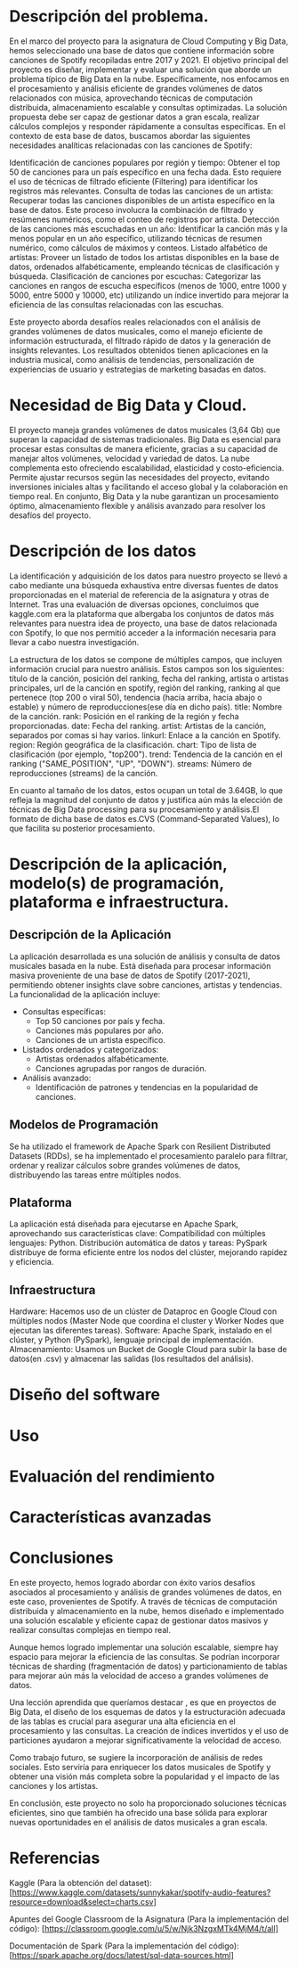 # Descripción del problema.
En el marco del proyecto para la asignatura de Cloud Computing y Big Data, hemos seleccionado una base de datos que contiene información sobre canciones de Spotify recopiladas entre 2017 y 2021. 
El objetivo principal del proyecto es diseñar, implementar y evaluar una solución que aborde un problema típico de Big Data en la nube. Específicamente, nos enfocamos en el procesamiento y análisis eficiente de grandes volúmenes de datos relacionados con música, aprovechando técnicas de computación distribuida, almacenamiento escalable y consultas optimizadas. La solución propuesta debe ser capaz de gestionar datos a gran escala, realizar cálculos complejos y responder rápidamente a consultas específicas.
En el contexto de esta base de datos, buscamos abordar las siguientes necesidades analíticas relacionadas con las canciones de Spotify:

Identificación de canciones populares por región y tiempo: Obtener el top 50 de canciones para un país específico en una fecha dada. Esto requiere el uso de técnicas de filtrado eficiente (Filtering) para identificar los registros más relevantes.
Consulta de todas las canciones de un artista: Recuperar todas las canciones disponibles de un artista específico en la base de datos. Este proceso involucra la combinación de filtrado y resúmenes numéricos, como el conteo de registros por artista.
Detección de las canciones más escuchadas en un año: Identificar la canción más y la menos popular en un año específico, utilizando técnicas de resumen numérico, como cálculos de máximos y conteos.
Listado alfabético de artistas: Proveer un listado de todos los artistas disponibles en la base de datos, ordenados alfabéticamente, empleando técnicas de clasificación y búsqueda.
Clasificación de canciones por escuchas: Categorizar las canciones en rangos de escucha específicos (menos de 1000, entre 1000 y 5000, entre 5000 y 10000, etc) utilizando un índice invertido para mejorar la eficiencia de las consultas relacionadas con las escuchas.

Este proyecto aborda desafíos reales relacionados con el análisis de grandes volúmenes de datos musicales, como el manejo eficiente de información estructurada, el filtrado rápido de datos y la generación de insights relevantes. Los resultados obtenidos tienen aplicaciones en la industria musical, como análisis de tendencias, personalización de experiencias de usuario y estrategias de marketing basadas en datos.

# Necesidad de Big Data y Cloud.
El proyecto maneja grandes volúmenes de datos musicales (3,64 Gb) que superan la capacidad de sistemas tradicionales. Big Data es esencial para procesar estas consultas de manera eficiente, gracias a su capacidad de manejar altos volúmenes, velocidad y variedad de datos.
La nube complementa esto ofreciendo escalabilidad, elasticidad y costo-eficiencia. Permite ajustar recursos según las necesidades del proyecto, evitando inversiones iniciales altas y facilitando el acceso global y la colaboración en tiempo real. 
En conjunto, Big Data y la nube garantizan un procesamiento óptimo, almacenamiento flexible y análisis avanzado para resolver los desafíos del proyecto.

# Descripción de los datos
La identificación y adquisición de los datos para nuestro proyecto se llevó a cabo mediante una búsqueda exhaustiva entre diversas fuentes de datos proporcionadas en el material de referencia de la asignatura y otras de Internet. Tras una evaluación de diversas opciones, concluimos que kaggle.com era la plataforma que albergaba los conjuntos de datos más relevantes para nuestra idea de proyecto, una base de datos relacionada con Spotify, lo que nos permitió acceder a la información necesaria para llevar a cabo nuestra investigación. 

La estructura de los datos se compone de múltiples campos, que incluyen información crucial para nuestro análisis. Estos campos son los siguientes: título de la canción, posición del ranking, fecha del ranking, artista o artistas principales, url de la canción en spotify, región del ranking, ranking al que pertenece (top 200 o viral 50), tendencia (hacia arriba, hacia abajo o estable) y número de reproducciones(ese día en dicho país).
title: Nombre de la canción.
rank: Posición en el ranking de la región y fecha proporcionadas.
date: Fecha del ranking.
artist: Artistas de la canción, separados por comas si hay varios.
linkurl: Enlace a la canción en Spotify.
region: Región geográfica de la clasificación.
chart: Tipo de lista de clasificación (por ejemplo, "top200").
trend: Tendencia de la canción en el ranking ("SAME_POSITION", "UP", "DOWN").
streams: Número de reproducciones (streams) de la canción.

En cuanto al tamaño de los datos, estos ocupan un total de 3.64GB, lo que refleja la magnitud del conjunto de datos y justifica aún más la elección de técnicas de Big Data processing para su procesamiento y análisis.El formato de dicha base de datos es.CVS (Command-Separated Values), lo que facilita su posterior procesamiento.

# Descripción de la aplicación, modelo(s) de programación, plataforma e infraestructura.
## Descripción de la Aplicación
La aplicación desarrollada es una solución de análisis y consulta de datos musicales basada en la nube. Está diseñada para procesar información masiva proveniente de una base de datos de Spotify (2017-2021), permitiendo obtener insights clave sobre canciones, artistas y tendencias. La funcionalidad de la aplicación incluye:
- Consultas específicas:
    - Top 50 canciones por país y fecha.
    - Canciones más populares por año.
    - Canciones de un artista específico.
- Listados ordenados y categorizados:
    - Artistas ordenados alfabéticamente.
    - Canciones agrupadas por rangos de duración.
- Análisis avanzado:
    - Identificación de patrones y tendencias en la popularidad de canciones.
## Modelos de Programación
Se ha utilizado el framework de Apache Spark con Resilient Distributed Datasets (RDDs), se ha implementado el procesamiento paralelo para filtrar, ordenar y realizar cálculos sobre grandes volúmenes de datos, distribuyendo las tareas entre múltiples nodos.
## Plataforma
La aplicación está diseñada para ejecutarse en Apache Spark, aprovechando sus características clave: 
Compatibilidad con múltiples lenguajes: Python.
Distribución automática de datos y tareas: PySpark distribuye de forma eficiente entre los nodos del clúster, mejorando rapidez y eficiencia. 
## Infraestructura 
Hardware: Hacemos uso de un clúster de Dataproc en Google Cloud con múltiples nodos (Master Node que coordina el cluster y Worker Nodes que ejecutan las diferentes tareas). 
Software: Apache Spark, instalado en el clúster, y Python (PySpark), lenguaje principal de implementación. 
Almacenamiento: Usamos un Bucket de Google Cloud para subir la base de datos(en .csv) y almacenar las salidas (los resultados del análisis).

# Diseño del software
# Uso
# Evaluación del rendimiento
# Características avanzadas
# Conclusiones
En este proyecto, hemos logrado abordar con éxito varios desafíos asociados al procesamiento y análisis de grandes volúmenes de datos, en este caso, provenientes de Spotify. A través de técnicas de computación distribuida y almacenamiento en la nube, hemos diseñado e implementado una solución escalable y eficiente capaz de gestionar datos masivos y realizar consultas complejas en tiempo real.

Aunque hemos logrado implementar una solución escalable, siempre hay espacio para mejorar la eficiencia de las consultas. Se podrían incorporar técnicas de sharding (fragmentación de datos) y particionamiento de tablas para mejorar aún más la velocidad de acceso a grandes volúmenes de datos.

Una lección aprendida que queríamos destacar , es que en proyectos de Big Data, el diseño de los esquemas de datos y la estructuración adecuada de las tablas es crucial para asegurar una alta eficiencia en el procesamiento y las consultas. La creación de índices invertidos y el uso de particiones ayudaron a mejorar significativamente la velocidad de acceso.

Como trabajo futuro, se sugiere la incorporación de análisis de redes sociales. Esto serviría para enriquecer los datos musicales de Spotify y obtener una visión más completa sobre la popularidad y el impacto de las canciones y los artistas.

En conclusión, este proyecto no solo ha proporcionado soluciones técnicas eficientes, sino que también ha ofrecido una base sólida para explorar nuevas oportunidades en el análisis de datos musicales a gran escala.

# Referencias
Kaggle (Para la obtención del dataset): [https://www.kaggle.com/datasets/sunnykakar/spotify-audio-features?resource=download&select=charts.csv]

Apuntes del Google Classroom de la Asignatura (Para la implementación del código): [https://classroom.google.com/u/5/w/Njk3NzgxMTk4MjM4/t/all]

Documentación de Spark (Para la implementación del código): [https://spark.apache.org/docs/latest/sql-data-sources.html]

